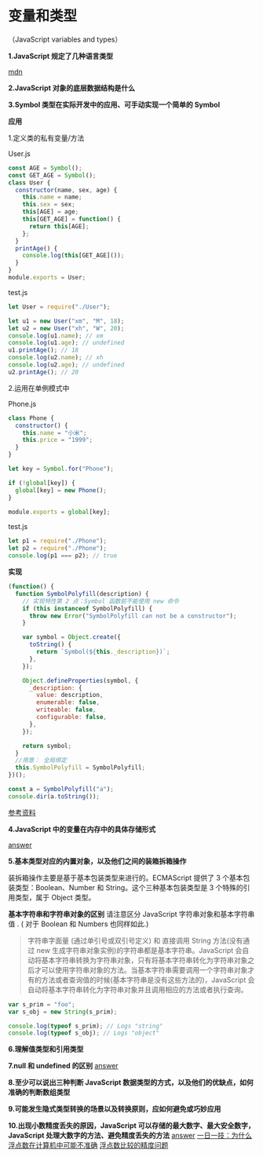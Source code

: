 # 变量和类型

（JavaScript variables and types）

**1.JavaScript 规定了几种语言类型**

[mdn](https://developer.mozilla.org/en-US/docs/Web/JavaScript/Data_structures)

**2.JavaScript 对象的底层数据结构是什么**

**3.Symbol 类型在实际开发中的应用、可手动实现一个简单的 Symbol**

**应用**

1.定义类的私有变量/方法

User.js

```javascript
const AGE = Symbol();
const GET_AGE = Symbol();
class User {
  constructor(name, sex, age) {
    this.name = name;
    this.sex = sex;
    this[AGE] = age;
    this[GET_AGE] = function() {
      return this[AGE];
    };
  }
  printAge() {
    console.log(this[GET_AGE]());
  }
}
module.exports = User;
```

test.js

```javascript
let User = require("./User");

let u1 = new User("xm", "M", 18);
let u2 = new User("xh", "W", 20);
console.log(u1.name); // xm
console.log(u1.age); // undefined
u1.printAge(); // 18
console.log(u2.name); // xh
console.log(u2.age); // undefined
u2.printAge(); // 20
```

2.运用在单例模式中

Phone.js

```javascript
class Phone {
  constructor() {
    this.name = "小米";
    this.price = "1999";
  }
}

let key = Symbol.for("Phone");

if (!global[key]) {
  global[key] = new Phone();
}

module.exports = global[key];
```

test.js

```javascript
let p1 = require("./Phone");
let p2 = require("./Phone");
console.log(p1 === p2); // true
```

**实现**

```javascript
(function() {
  function SymbolPolyfill(description) {
    // 实现特性第 2 点：Symbol 函数前不能使用 new 命令
    if (this instanceof SymbolPolyfill) {
      throw new Error("SymbolPolyfill can not be a constructor");
    }

    var symbol = Object.create({
      toString() {
        return `Symbol(${this._description})`;
      },
    });

    Object.defineProperties(symbol, {
      _description: {
        value: description,
        enumerable: false,
        writeable: false,
        configurable: false,
      },
    });

    return symbol;
  }
  //用意： 全局绑定
  this.SymbolPolyfill = SymbolPolyfill;
})();

const a = SymbolPolyfill("a");
console.dir(a.toString());
```

[参考资料](https://github.com/mqyqingfeng/Blog/issues/87)

**4.JavaScript 中的变量在内存中的具体存储形式**

[answer](https://juejin.cn/post/6844903885367148557)

**5.基本类型对应的内置对象，以及他们之间的装箱拆箱操作**

装拆箱操作主要是基于基本包装类型来进行的。ECMAScript 提供了 3 个基本包装类型：Boolean、Number 和 String。这个三种基本包装类型是 3 个特殊的引用类型，属于 Object 类型。

**基本字符串和字符串对象的区别**
请注意区分 JavaScript 字符串对象和基本字符串值 . ( 对于 Boolean 和 Numbers 也同样如此.)

> 字符串字面量 (通过单引号或双引号定义) 和 直接调用 String 方法(没有通过 new 生成字符串对象实例)的字符串都是基本字符串。JavaScript 会自动将基本字符串转换为字符串对象，只有将基本字符串转化为字符串对象之后才可以使用字符串对象的方法。当基本字符串需要调用一个字符串对象才有的方法或者查询值的时候(基本字符串是没有这些方法的)，JavaScript 会自动将基本字符串转化为字符串对象并且调用相应的方法或者执行查询。

```javascript
var s_prim = "foo";
var s_obj = new String(s_prim);

console.log(typeof s_prim); // Logs "string"
console.log(typeof s_obj); // Logs "object"
```

**6.理解值类型和引用类型**

**7.null 和 undefined 的区别**
[answer](https://www.ruanyifeng.com/blog/2014/03/undefined-vs-null.html)

**8.至少可以说出三种判断 JavaScript 数据类型的方式，以及他们的优缺点，如何准确的判断数组类型**

**9.可能发生隐式类型转换的场景以及转换原则，应如何避免或巧妙应用**

**10.出现小数精度丢失的原因，JavaScript 可以存储的最大数字、最大安全数字，JavaScript 处理大数字的方法、避免精度丢失的方法**
[answer](https://github.com/camsong/blog/issues/9)
[一日一技：为什么浮点数在计算机中可能不准确](https://blog.csdn.net/qq_39241986/article/details/104404249)
[浮点数比较的精度问题](https://zhuanlan.zhihu.com/p/161971793)
